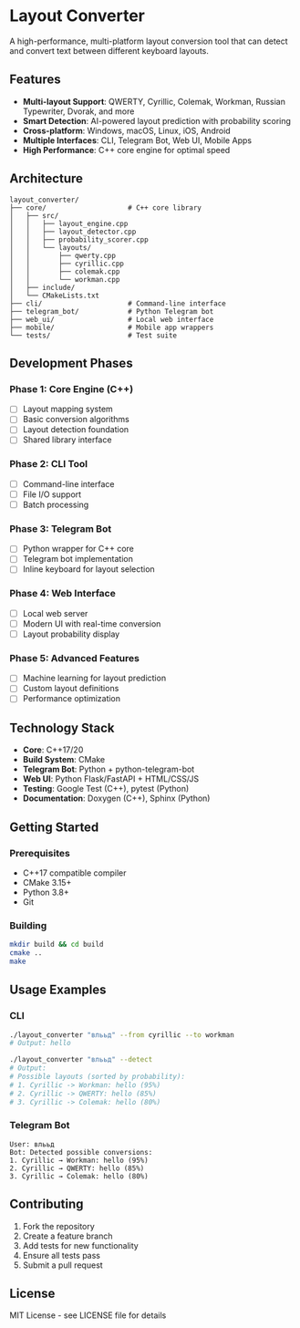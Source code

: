 # Layout Converter

A high-performance, multi-platform layout conversion tool that can detect and convert text between different keyboard layouts.

## Features

- **Multi-layout Support**: QWERTY, Cyrillic, Colemak, Workman, Russian Typewriter, Dvorak, and more
- **Smart Detection**: AI-powered layout prediction with probability scoring
- **Cross-platform**: Windows, macOS, Linux, iOS, Android
- **Multiple Interfaces**: CLI, Telegram Bot, Web UI, Mobile Apps
- **High Performance**: C++ core engine for optimal speed

## Architecture

```
layout_converter/
├── core/                    # C++ core library
│   ├── src/
│   │   ├── layout_engine.cpp
│   │   ├── layout_detector.cpp
│   │   ├── probability_scorer.cpp
│   │   └── layouts/
│   │       ├── qwerty.cpp
│   │       ├── cyrillic.cpp
│   │       ├── colemak.cpp
│   │       └── workman.cpp
│   ├── include/
│   └── CMakeLists.txt
├── cli/                     # Command-line interface
├── telegram_bot/            # Python Telegram bot
├── web_ui/                  # Local web interface
├── mobile/                  # Mobile app wrappers
└── tests/                   # Test suite
```

## Development Phases

### Phase 1: Core Engine (C++)
- [ ] Layout mapping system
- [ ] Basic conversion algorithms
- [ ] Layout detection foundation
- [ ] Shared library interface

### Phase 2: CLI Tool
- [ ] Command-line interface
- [ ] File I/O support
- [ ] Batch processing

### Phase 3: Telegram Bot
- [ ] Python wrapper for C++ core
- [ ] Telegram bot implementation
- [ ] Inline keyboard for layout selection

### Phase 4: Web Interface
- [ ] Local web server
- [ ] Modern UI with real-time conversion
- [ ] Layout probability display

### Phase 5: Advanced Features
- [ ] Machine learning for layout prediction
- [ ] Custom layout definitions
- [ ] Performance optimization

## Technology Stack

- **Core**: C++17/20
- **Build System**: CMake
- **Telegram Bot**: Python + python-telegram-bot
- **Web UI**: Python Flask/FastAPI + HTML/CSS/JS
- **Testing**: Google Test (C++), pytest (Python)
- **Documentation**: Doxygen (C++), Sphinx (Python)

## Getting Started

### Prerequisites
- C++17 compatible compiler
- CMake 3.15+
- Python 3.8+
- Git

### Building
```bash
mkdir build && cd build
cmake ..
make
```

## Usage Examples

### CLI
```bash
./layout_converter "влььд" --from cyrillic --to workman
# Output: hello

./layout_converter "влььд" --detect
# Output: 
# Possible layouts (sorted by probability):
# 1. Cyrillic -> Workman: hello (95%)
# 2. Cyrillic -> QWERTY: hello (85%)
# 3. Cyrillic -> Colemak: hello (80%)
```

### Telegram Bot
```
User: влььд
Bot: Detected possible conversions:
1. Cyrillic → Workman: hello (95%)
2. Cyrillic → QWERTY: hello (85%)
3. Cyrillic → Colemak: hello (80%)
```

## Contributing

1. Fork the repository
2. Create a feature branch
3. Add tests for new functionality
4. Ensure all tests pass
5. Submit a pull request

## License

MIT License - see LICENSE file for details 